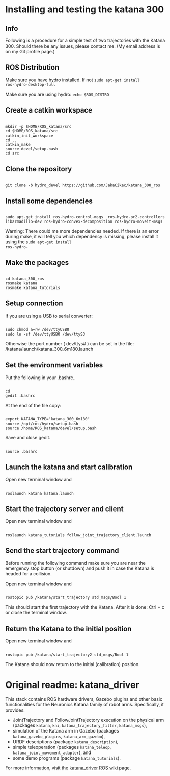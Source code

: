Installing and testing the katana 300
=============

Info
-------------
Following is a procedure for a simple test of two trajectories with the Katana 300.
Should there be any issues, please contact me.
(My email address is on my Git profile page.)

ROS Distribution
-------------
Make sure you have hydro installed. If not 
<code>sudo apt-get install ros-hydro-desktop-full</code>

Make sure you are using hydro: 
<code>echo $ROS_DISTRO</code>

Create a catkin workspace
-------------
<pre><code>
mkdir -p $HOME/ROS_katana/src
cd $HOME/ROS_katana/src
catkin_init_workspace
cd ..
catkin_make
source devel/setup.bash
cd src
</code></pre>

Clone the repository
-------------
<code>
git clone -b hydro_devel https://github.com/JakaCikac/katana_300_ros
</code>

Install some dependencies
-------------
<pre><code>
sudo apt-get install ros-hydro-control-msgs  ros-hydro-pr2-controllers libarmadillo-dev ros-hydro-convex-decomposition ros-hydro-moveit-msgs
</code></pre>

Warning: There could me more dependencies needed. If there is an error during make, it will tell you which dependency is missing, please install it using the 
<code>sudo apt-get install ros-hydro-<dependency></code>
	
Make the packages
-------------
<pre><code>
cd katana_300_ros
rosmake katana
rosmake katana_tutorials
</code></pre>

Setup connection
-------------
If you are using a USB to serial converter:
<pre><code>
sudo chmod a+rw /dev/ttyUSB0
sudo ln -sf /dev/ttyUSB0 /dev/ttyS3
</code></pre>
Otherwise the port number ( dev/ttys# ) can be set in the file:
/katana/launch/katana_300_6m180.launch
</code></pre>

Set the environment variables
-------------
Put the following in your .bashrc..
<pre><code>
cd
gedit .bashrc
</code></pre>
At the end of the file copy: 
<pre><code>
export KATANA_TYPE="katana_300_6m180"
source /opt/ros/hydro/setup.bash
source /home/ROS_katana/devel/setup.bash
</code></pre>
Save and close gedit. 
<pre><code>
source .bashrc
</code></pre>

Launch the katana and start calibration
-------------
Open new terminal window and
<pre><code>
roslaunch katana katana.launch
</code></pre>

Start the trajectory server and client
-------------
Open new terminal window and
<pre><code>
roslaunch katana_tutorials follow_joint_trajectory_client.launch
</code></pre>

Send the start trajectory command 
-------------
Before running the following command make sure you are near the emergency stop button (or shutdown) and push it in case the Katana is headed for a collision.

Open new terminal window and
<pre><code>
rostopic pub /katana/start_trajectory std_msgs/Bool 1
</code></pre>
This should start the first trajectory with the Katana.
After it is done:
Ctrl + c or close the terminal window.

Return the Katana to the initial position
-------------
Open new terminal window and
<pre><code>
rostopic pub /katana/start_trajectory2 std_msgs/Bool 1
</code></pre>
The Katana should now return to the initial (calibration) position.

Original readme: katana_driver
=============

This stack contains ROS hardware drivers, Gazebo plugins and other basic functionalities for the Neuronics Katana family of robot arms. Specifically, it provides: 

* JointTrajectory and FollowJointTrajectory execution on the physical arm (packages `katana`, `kni`, `katana_trajectory_filter`, `katana_msgs`),
* simulation of the Katana arm in Gazebo (packages `katana_gazebo_plugins`, `katana_arm_gazebo`),
* URDF descriptions (package `katana_description`),
* simple teleoperation (packages `katana_teleop`, `katana_joint_movement_adapter`), and
* some demo programs (package `katana_tutorials`).

For more information, visit the [katana_driver ROS wiki page](http://www.ros.org/wiki/katana_driver).

